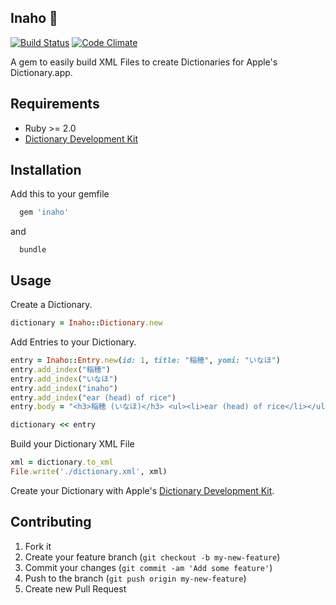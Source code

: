 ## Inaho :ear_of_rice:   
[![Build Status](https://travis-ci.org/SebastianSzturo/inaho.svg?branch=master)](https://travis-ci.org/SebastianSzturo/Inaho) [![Code Climate](https://codeclimate.com/github/SebastianSzturo/Inaho/badges/gpa.svg)](https://codeclimate.com/github/SebastianSzturo/Inaho)

A gem to easily build XML Files to create Dictionaries for Apple's Dictionary.app.

## Requirements
-  Ruby >= 2.0
-  [Dictionary Development Kit](https://github.com/SebastianSzturo/dictionary-development-kit)

## Installation

Add this to your gemfile

```ruby
  gem 'inaho'
```

and

```
  bundle
```

## Usage

Create a Dictionary.

```ruby
dictionary = Inaho::Dictionary.new
```

Add Entries to your Dictionary.

```ruby
entry = Inaho::Entry.new(id: 1, title: "稲穂", yomi: "いなほ")
entry.add_index("稲穂")
entry.add_index("いなほ")
entry.add_index("inaho")
entry.add_index("ear (head) of rice")
entry.body = "<h3>稲穂 (いなほ)</h3> <ul><li>ear (head) of rice</li></ul>"

dictionary << entry
```

Build your Dictionary XML File

```ruby
xml = dictionary.to_xml
File.write('./dictionary.xml', xml)
```
Create your Dictionary with Apple's [Dictionary Development Kit](https://github.com/SebastianSzturo/dictionary-development-kit).

## Contributing

1. Fork it
2. Create your feature branch (`git checkout -b my-new-feature`)
3. Commit your changes (`git commit -am 'Add some feature'`)
4. Push to the branch (`git push origin my-new-feature`)
5. Create new Pull Request
